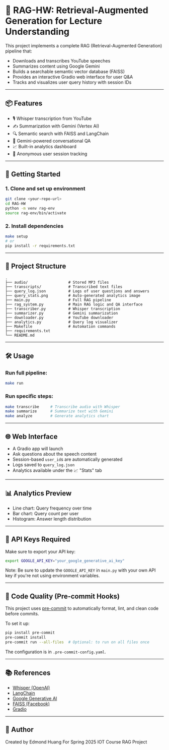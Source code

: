# 🧠 RAG-HW: Retrieval-Augmented Generation for Lecture Understanding

This project implements a complete RAG (Retrieval-Augmented Generation) pipeline that:
- Downloads and transcribes YouTube speeches
- Summarizes content using Google Gemini
- Builds a searchable semantic vector database (FAISS)
- Provides an interactive Gradio web interface for user Q&A
- Tracks and visualizes user query history with session IDs

---

## 📦 Features

- 🎙️ Whisper transcription from YouTube
- ✍️ Summarization with Gemini (Vertex AI)
- 🔍 Semantic search with FAISS and LangChain
- 🧠 Gemini-powered conversational QA
- 📈 Built-in analytics dashboard
- 👤 Anonymous user session tracking

---

## 🚀 Getting Started

### 1. Clone and set up environment

```bash
git clone <your-repo-url>
cd RAG-HW
python -m venv rag-env
source rag-env/bin/activate
```

### 2. Install dependencies

```bash
make setup
# or
pip install -r requirements.txt
```

---

## 📂 Project Structure

```
.
├── audio/                  # Stored MP3 files
├── transcripts/            # Transcribed text files
├── query_log.json          # Logs of user questions and answers
├── query_stats.png         # Auto-generated analytics image
├── main.py                 # Full RAG pipeline
├── rag_system.py           # Main RAG logic and QA interface
├── transcriber.py          # Whisper transcription
├── summarizer.py           # Gemini summarization
├── downloader.py           # YouTube downloader
├── analytics.py            # Query log visualizer
├── Makefile                # Automation commands
├── requirements.txt
└── README.md
```

---

## 🛠️ Usage

### Run full pipeline:

```bash
make run
```

### Run specific steps:

```bash
make transcribe     # Transcribe audio with Whisper
make summarize      # Summarize text with Gemini
make analyze        # Generate analytics chart
```

---

## 🌐 Web Interface

- A Gradio app will launch
- Ask questions about the speech content
- Session-based `user_id`s are automatically generated
- Logs saved to `query_log.json`
- Analytics available under the 📈 "Stats" tab

---

## 📊 Analytics Preview

- Line chart: Query frequency over time
- Bar chart: Query count per user
- Histogram: Answer length distribution

---

## 🔐 API Keys Required

Make sure to export your API key:

```bash
export GOOGLE_API_KEY="your_google_generative_ai_key"
```
Note: Be sure to update the `GOOGLE_API_KEY` in `main.py` with your own API key if you're not using environment variables.

---

## 🧼 Code Quality (Pre-commit Hooks)

This project uses [pre-commit](https://pre-commit.com) to automatically format, lint, and clean code before commits.

To set it up:

```bash
pip install pre-commit
pre-commit install
pre-commit run --all-files  # Optional: to run on all files once
```

The configuration is in `.pre-commit-config.yaml`.

---

## 📚 References

- [Whisper (OpenAI)](https://github.com/openai/whisper)
- [LangChain](https://python.langchain.com/)
- [Google Generative AI](https://ai.google.dev/)
- [FAISS (Facebook)](https://github.com/facebookresearch/faiss)
- [Gradio](https://gradio.app)

---

## 🙌 Author

Created by Edmond Huang
For Spring 2025 IOT Course RAG Project
